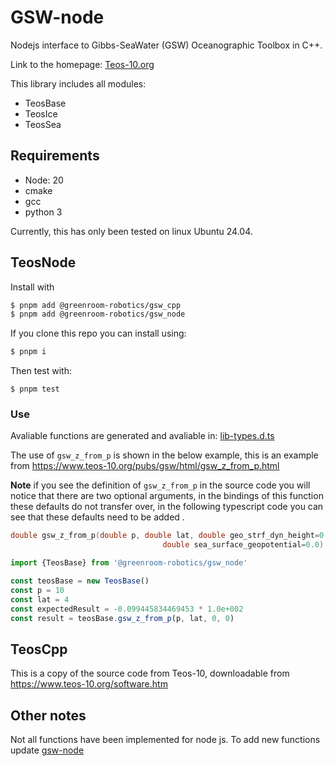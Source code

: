 # GSW-node

Nodejs interface to Gibbs-SeaWater (GSW) Oceanographic Toolbox in C++.

Link to the homepage: [Teos-10.org](https://www.teos-10.org/)

This library includes all modules:

- TeosBase
- TeosIce
- TeosSea

## Requirements

- Node: 20
- cmake
- gcc
- python 3

Currently, this has only been tested on linux Ubuntu 24.04.

## TeosNode

Install with

```bash
$ pnpm add @greenroom-robotics/gsw_cpp
$ pnpm add @greenroom-robotics/gsw_node
```

If you clone this repo you can install using:

```bash 
$ pnpm i
```

Then test with:

```
$ pnpm test
```

### Use

Avaliable functions are generated and avaliable in: [lib-types.d.ts](lib-types.d.ts)

The use of `gsw_z_from_p` is shown in the below example, this is an example
from https://www.teos-10.org/pubs/gsw/html/gsw_z_from_p.html

**Note** if you see the definition of `gsw_z_from_p` in the source code you will notice that there are two optional
arguments, in the bindings of this function these defaults do not transfer over, in the following typescript code you
can see that these defaults need to be added .

```c++
double gsw_z_from_p(double p, double lat, double geo_strf_dyn_height=0.0,
								  double sea_surface_geopotential=0.0);
```

```typescript
import {TeosBase} from '@greenroom-robotics/gsw_node'

const teosBase = new TeosBase()
const p = 10
const lat = 4
const expectedResult = -0.099445834469453 * 1.0e+002
const result = teosBase.gsw_z_from_p(p, lat, 0, 0)

```

## TeosCpp

This is a copy of the source code from Teos-10, downloadable from https://www.teos-10.org/software.htm

## Other notes

Not all functions have been implemented for node js.
To add new functions update [gsw-node](packages/gsw_cpp/gsw-node)
